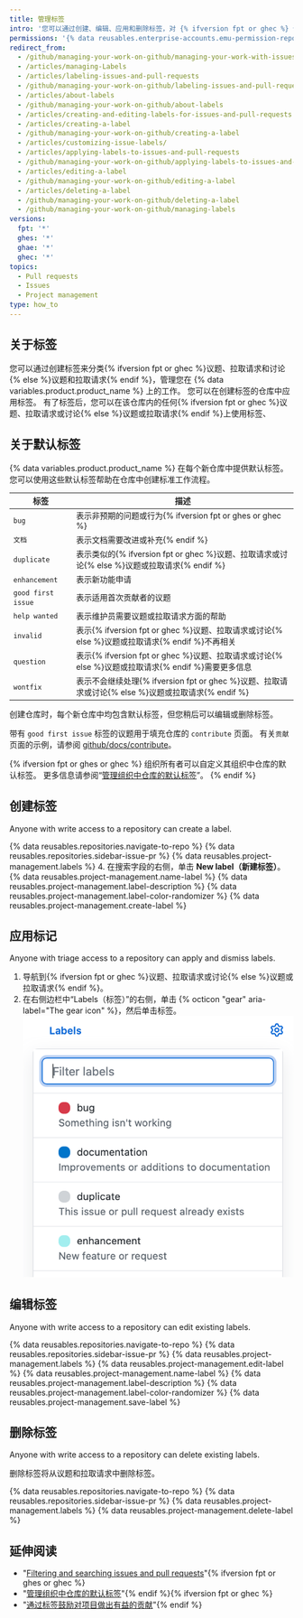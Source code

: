 ```yaml
---
title: 管理标签
intro: '您可以通过创建、编辑、应用和删除标签，对 {% ifversion fpt or ghec %} 议题、拉取请求和讨论{% else %}议题和拉取请求{% endif %}进行分类。'
permissions: '{% data reusables.enterprise-accounts.emu-permission-repo %}'
redirect_from:
  - /github/managing-your-work-on-github/managing-your-work-with-issues-and-pull-requests/managing-labels
  - /articles/managing-Labels
  - /articles/labeling-issues-and-pull-requests
  - /github/managing-your-work-on-github/labeling-issues-and-pull-requests
  - /articles/about-labels
  - /github/managing-your-work-on-github/about-labels
  - /articles/creating-and-editing-labels-for-issues-and-pull-requests
  - /articles/creating-a-label
  - /github/managing-your-work-on-github/creating-a-label
  - /articles/customizing-issue-labels/
  - /articles/applying-labels-to-issues-and-pull-requests
  - /github/managing-your-work-on-github/applying-labels-to-issues-and-pull-requests
  - /articles/editing-a-label
  - /github/managing-your-work-on-github/editing-a-label
  - /articles/deleting-a-label
  - /github/managing-your-work-on-github/deleting-a-label
  - /github/managing-your-work-on-github/managing-labels
versions:
  fpt: '*'
  ghes: '*'
  ghae: '*'
  ghec: '*'
topics:
  - Pull requests
  - Issues
  - Project management
type: how_to
---
```

  ## 关于标签

您可以通过创建标签来分类{% ifversion fpt or ghec %}议题、拉取请求和讨论{% else %}议题和拉取请求{% endif %}，管理您在 {% data variables.product.product_name %} 上的工作。 您可以在创建标签的仓库中应用标签。 有了标签后，您可以在该仓库内的任何{% ifversion fpt or ghec %}议题、拉取请求或讨论{% else %}议题或拉取请求{% endif %}上使用标签、

## 关于默认标签

{% data variables.product.product_name %} 在每个新仓库中提供默认标签。 您可以使用这些默认标签帮助在仓库中创建标准工作流程。

| 标签                 | 描述                                                                        |
| ------------------ | ------------------------------------------------------------------------- |
| `bug`              | 表示非预期的问题或行为{% ifversion fpt or ghes or ghec %}
| `文档`               | 表示文档需要改进或补充{% endif %}
| `duplicate`        | 表示类似的{% ifversion fpt or ghec %}议题、拉取请求或讨论{% else %}议题或拉取请求{% endif %}
| `enhancement`      | 表示新功能申请                                                                   |
| `good first issue` | 表示适用首次贡献者的议题                                                              |
| `help wanted`      | 表示维护员需要议题或拉取请求方面的帮助                                                       |
| `invalid`          | 表示{% ifversion fpt or ghec %}议题、拉取请求或讨论{% else %}议题或拉取请求{% endif %}不再相关   |
| `question`         | 表示{% ifversion fpt or ghec %}议题、拉取请求或讨论{% else %}议题或拉取请求{% endif %}需要更多信息 |
| `wontfix`          | 表示不会继续处理{% ifversion fpt or ghec %}议题、拉取请求或讨论{% else %}议题或拉取请求{% endif %}

创建仓库时，每个新仓库中均包含默认标签，但您稍后可以编辑或删除标签。

带有 `good first issue` 标签的议题用于填充仓库的 `contribute` 页面。 有关`贡献`页面的示例，请参阅 [github/docs/contribute](https://github.com/github/docs/contribute)。

{% ifversion fpt or ghes or ghec %}
组织所有者可以自定义其组织中仓库的默认标签。 更多信息请参阅“[管理组织中仓库的默认标签](/articles/managing-default-labels-for-repositories-in-your-organization)”。
{% endif %}

## 创建标签

Anyone with write access to a repository can create a label.

{% data reusables.repositories.navigate-to-repo %}
{% data reusables.repositories.sidebar-issue-pr %}
{% data reusables.project-management.labels %}
4. 在搜索字段的右侧，单击 **New label（新建标签）**。
{% data reusables.project-management.name-label %}
{% data reusables.project-management.label-description %}
{% data reusables.project-management.label-color-randomizer %}
{% data reusables.project-management.create-label %}

## 应用标记

Anyone with triage access to a repository can apply and dismiss labels.

1. 导航到{% ifversion fpt or ghec %}议题、拉取请求或讨论{% else %}议题或拉取请求{% endif %}。
1. 在右侧边栏中“Labels（标签）”的右侧，单击 {% octicon "gear" aria-label="The gear icon" %}，然后单击标签。 !["标签"下拉菜单](/assets/images/help/issues/labels-drop-down.png)

## 编辑标签

Anyone with write access to a repository can edit existing labels.

{% data reusables.repositories.navigate-to-repo %}
{% data reusables.repositories.sidebar-issue-pr %}
{% data reusables.project-management.labels %}
{% data reusables.project-management.edit-label %}
{% data reusables.project-management.name-label %}
{% data reusables.project-management.label-description %}
{% data reusables.project-management.label-color-randomizer %}
{% data reusables.project-management.save-label %}

## 删除标签

Anyone with write access to a repository can delete existing labels.

删除标签将从议题和拉取请求中删除标签。

{% data reusables.repositories.navigate-to-repo %}
{% data reusables.repositories.sidebar-issue-pr %}
{% data reusables.project-management.labels %}
{% data reusables.project-management.delete-label %}

## 延伸阅读
- "[Filtering and searching issues and pull requests](/issues/tracking-your-work-with-issues/filtering-and-searching-issues-and-pull-requests)"{% ifversion fpt or ghes or ghec %}
- "[管理组织中仓库的默认标签](/articles/managing-default-labels-for-repositories-in-your-organization)"{% endif %}{% ifversion fpt or ghec %}
- "[通过标签鼓励对项目做出有益的贡献](/communities/setting-up-your-project-for-healthy-contributions/encouraging-helpful-contributions-to-your-project-with-labels)"{% endif %}
